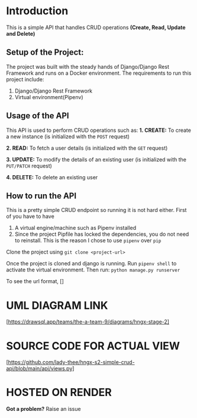 # Introduction

This is a simple API that handles CRUD operations **(Create, Read, Update and Delete)**

## Setup of the Project:
The project was built with the steady hands of Django/Django Rest Framework and runs on a Docker environment. The requirements to run this project include:
1. Django/Django Rest Framework
2. Virtual environment(Pipenv)



## Usage of the API

This API is used to perform CRUD operations such as:
**1. CREATE:** To create a new instance (is initialized with the `POST` request)

**2. READ:** To fetch a user details (is initialized with the `GET` request)

**3. UPDATE:** To modify the details of an existing user (is initialized with the `PUT/PATCH` request)

**4. DELETE:** To delete an existing user


## How to run the API

This is a pretty simple CRUD endpoint so running it is not hard either. First of you have to have
1. A virtual engine/machine such as Pipenv installed
2. Since the project Pipfile has locked the dependencies, you do not need to reinstall. 
This is the reason I chose to use `pipenv` over `pip`

Clone the project using `git clone <project-url>`

Once the project is cloned and django is running. Run `pipenv shell` to activate the virtual environment. Then run: `python manage.py runserver`

To see the url format, []



# UML DIAGRAM LINK

[https://drawsql.app/teams/the-a-team-9/diagrams/hngx-stage-2]


# SOURCE CODE FOR ACTUAL VIEW

[https://github.com/lady-thee/hngx-s2-simple-crud-api/blob/main/api/views.py]


# HOSTED ON RENDER


**Got a problem?**
Raise an issue